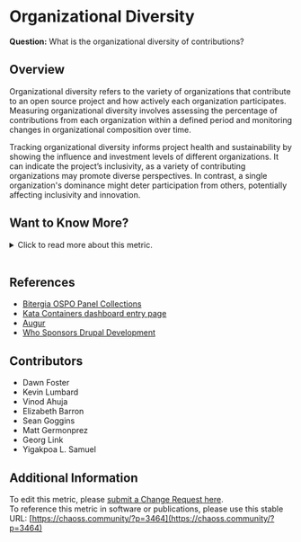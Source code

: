 # Organizational Diversity

**Question:** What is the organizational diversity of contributions?

## Overview
Organizational diversity refers to the variety of organizations that contribute to an open source project and how actively each organization participates. Measuring organizational diversity involves assessing the percentage of contributions from each organization within a defined period and monitoring changes in organizational composition over time.

Tracking organizational diversity informs project health and sustainability by showing the influence and investment levels of different organizations. It can indicate the project’s inclusivity, as a variety of contributing organizations may promote diverse perspectives. In contrast, a single organization's dominance might deter participation from others, potentially affecting inclusivity and innovation.

## Want to Know More?

<span markdown="1"><details>
<summary>Click to read more about this metric.</summary>

### Data Collection Strategies
**Qualitative**

* Footprint of an organization in a project or ecosystem
* Influence of an organization in a project or ecosystem
* Affiliation diversity in governance structures.

**Quantitative**

* % of commits by each organization
* % of merges/reviews from each organization
* % of any kind of contributors from each organization
* % of lines of code contributed by each organization
* % issues filed by each organization
* New Contributor Organizations - New organizations contributing to the project over time.
* Number of Contributing Organizations - Number of organizations participating in the project over time.
* [Elephant Factor](https://chaoss.community/metric-elephant-factor/) - If 50% of community members are employed by the same company, it is the elephant in the room. Formally: The minimum number of companies whose employees perform 50% of the commits
* Affiliation Diversity - Ratio of contributors from a single company over all contributors. Also described as: Maintainers from different companies. Diversity of contributor affiliation.
* In projects with the concept of code ownership, % of code owners affiliated with each organization weighed by the importance/size/LoC of the code they own and the number of co-owners.

### Filters
- **Time Period:** Assess organizational diversity over various intervals.
- **Contribution Type:** Filter by commits, issues, reviews, or other specific contributions.
- **Organization Size:** Compare contributions from large vs. small organizations.

### Visualizations
- **Example Visualization 1:** Organizational diversity pie chart.  
  ![Organizational Diversity Pie Chart](https://github.com/chaoss/wg-common/blob/main/focus-areas/people/images/organizational-diversity_piechart.png)  
  *Figure 1: Organizational diversity representation (CHAOSS, 2023)*

- **Example Visualization 2:** Organizational diversity view on LF Analytics.  
  ![Organizational Diversity View](https://github.com/chaoss/wg-common/blob/main/focus-areas/people/images/organizational-diversity_lfanalytics-orgdiversity.png)  
  *Figure 2: Organizational diversity metrics (LF Analytics, 2023)*

</details></span><br>

## References
- [Bitergia OSPO Panel Collections](https://bitergia.gitlab.io/panel-collections/open_source_program_office/organizational-diversity.html)
- [Kata Containers dashboard entry page](https://katacontainers.biterg.io)
- [Augur](https://github.com/chaoss/augur)
- [Who Sponsors Drupal Development](​​https://dri.es/who-sponsors-drupal-development-2020)

## Contributors
- Dawn Foster
- Kevin Lumbard
- Vinod Ahuja
- Elizabeth Barron
- Sean Goggins
- Matt Germonprez
- Georg Link
- Yigakpoa L. Samuel

## Additional Information
To edit this metric, please [submit a Change Request here](https://github.com/chaoss/wg-metrics-development/blob/main/focus-areas/people/organizational-diversity.md).  
To reference this metric in software or publications, please use this stable URL: [https://chaoss.community/?p=3464](https://chaoss.community/?p=3464)

<!-- # For groupings in the knowledge base
Context tags: Open Source, Diversity
Keyword tags: Organizations, Contributions, Dominance, Inclusivity, Affiliation
-->
